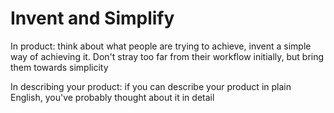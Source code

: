 # Invent and Simplify

In product: think about what people are trying to achieve, invent a simple way of achieving it. Don't stray too far from their workflow initially, but bring them towards simplicity

In describing your product: if you can describe your product in plain English, you've probably thought about it in detail

